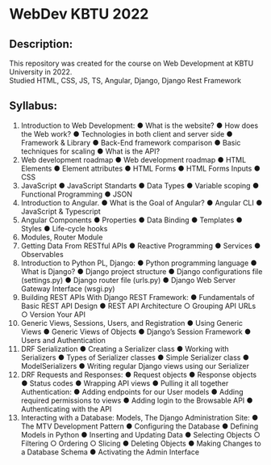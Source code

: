 #  WebDev KBTU 2022
## Description:
This repository was created for the course on Web Development at KBTU University in 2022.<br/>
Studied HTML, CSS, JS, TS, Angular, Django, Django Rest Framework
## Syllabus:
1. Introduction to Web Development: ● What is the website? ● How does the Web work? ● Technologies in both client and server side ● Framework & Library ● Back-End framework comparison ● Basic techniques for scaling ● What is the API? 
2. Web development roadmap ● Web development roadmap ● HTML Elements ● Element attributes ● HTML Forms ● HTML Forms Inputs ● CSS 
3. JavaScript ● JavaScript Standarts ● Data Types ● Variable scoping ● Functional Programming ● JSON 
4. Introduction to Angular.  ● What is the Goal of Angular? ● Angular CLI ● JavaScript & Typescript 
5. Angular Components ● Properties ● Data Binding ● Templates ● Styles ● Life-cycle hooks 
6. Modules, Router Module 
7. Getting Data From RESTful APIs ● Reactive Programming ● Services ● Observables 
8. Introduction to Python PL, Django: ● Python programming language ● What is Django? ● Django project structure ● Django configurations file (settings.py) ● Django router file (urls.py) ● Django Web Server Gateway Interface (wsgi.py) 
9. Building REST APIs With Django REST Framework: ● Fundamentals of Basic REST API          Design ● REST API Architecture ○ Grouping API URLs ○ Version Your API 
10. Generic Views, Sessions, Users, and Registration ● Using Generic Views ● Generic Views of Objects ● Django’s Session Framework ● Users and Authentication 
11. DRF Serialization ● Creating a Serializer class ● Working with Serializers ● Types of Serializer classes ● Simple Serializer class ● ModelSerializers ● Writing regular Django views using our Serializer 
12. DRF Requests and Responses: ● Request objects ● Response objects ● Status codes ● Wrapping API views ● Pulling it all together Authentication: ● Adding endpoints for our User models ● Adding required permissions to views ● Adding login to the Browsable API ● Authenticating with the API 
13. Interacting with a Database: Models, The Django Administration Site: ● The MTV Development Pattern ● Configuring the Database ● Defining Models in Python ● Inserting and Updating Data ● Selecting Objects ○ Filtering ○ Ordering ○ Slicing ● Deleting Objects ● Making Changes to a Database Schema ● Activating the Admin Interface 
